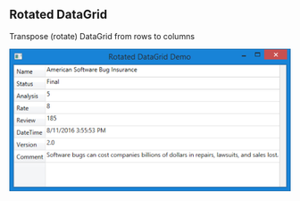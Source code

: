 ## Rotated DataGrid

Transpose (rotate) DataGrid from rows to columns 

![](figures/RotatedDataGrid.png)
